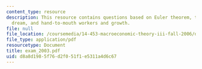 ```yaml
---
content_type: resource
description: This resource contains questions based on Euler theorem, the American
  dream, and hand-to-mouth workers and growth.
file: null
file_location: /coursemedia/14-453-macroeconomic-theory-iii-fall-2006/d8a8d1985f76d2f051f1e5311a4d6c67_exam_2003.pdf
file_type: application/pdf
resourcetype: Document
title: exam_2003.pdf
uid: d8a8d198-5f76-d2f0-51f1-e5311a4d6c67
---
```

